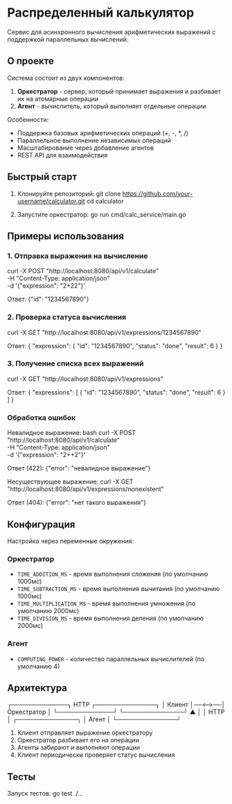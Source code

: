 # Распределенный калькулятор

Сервис для асинхронного вычисления арифметических выражений с поддержкой параллельных вычислений.

## О проекте

Система состоит из двух компонентов:
1. **Оркестратор** - сервер, который принимает выражения и разбивает их на атомарные операции
2. **Агент** - вычислитель, который выполняет отдельные операции

Особенности:
- Поддержка базовых арифметических операций (+, -, *, /)
- Параллельное выполнение независимых операций
- Масштабирование через добавление агентов
- REST API для взаимодействия

## Быстрый старт

1. Клонируйте репозиторий:
git clone https://github.com/your-username/calculator.git
cd calculator

2. Запустите оркестратор:
go run cmd/calc_service/main.go


## Примеры использования

### 1. Отправка выражения на вычисление
curl -X POST "http://localhost:8080/api/v1/calculate" \
-H "Content-Type: application/json" \
-d '{"expression": "2+22"}'

Ответ:
{"id": "1234567890"}

### 2. Проверка статуса вычисления
curl -X GET "http://localhost:8080/api/v1/expressions/1234567890"

Ответ:
{
    "expression": {
        "id": "1234567890",
        "status": "done",
        "result": 6
    }
}

### 3. Получение списка всех выражений
curl -X GET "http://localhost:8080/api/v1/expressions"

Ответ:
{
    "expressions": [
        {
        "id": "1234567890",
        "status": "done",
        "result": 6
        }
    ]
}


### Обработка ошибок

Невалидное выражение:
bash
curl -X POST "http://localhost:8080/api/v1/calculate" \
-H "Content-Type: application/json" \
-d '{"expression": "2++2"}'

Ответ (422):
{"error": "невалидное выражение"}

Несуществующее выражение:
curl -X GET "http://localhost:8080/api/v1/expressions/nonexistent"

Ответ (404):
{"error": "нет такого выражения"}



## Конфигурация

Настройка через переменные окружения:

### Оркестратор
- `TIME_ADDITION_MS` - время выполнения сложения (по умолчанию 1000мс)
- `TIME_SUBTRACTION_MS` - время выполнения вычитания (по умолчанию 1000мс)
- `TIME_MULTIPLICATION_MS` - время выполнения умножения (по умолчанию 2000мс)
- `TIME_DIVISION_MS` - время выполнения деления (по умолчанию 2000мс)

### Агент
- `COMPUTING_POWER` - количество параллельных вычислителей (по умолчанию 4)

## Архитектура
┌─────────────┐ HTTP ┌──────────────┐
│   Клиент    │──⟷──│  Оркестратор │
└─────────────┘      └──────────────┘
                        ▲
                        │
                        │ HTTP 
                        │
                        ┌──────────────┐
                        │    Агент     │
                        └──────────────┘

1. Клиент отправляет выражение оркестратору
2. Оркестратор разбивает его на операции
3. Агенты забирают и выполняют операции
4. Клиент периодически проверяет статус вычисления

## Тесты

Запуск тестов:
go test ./...
